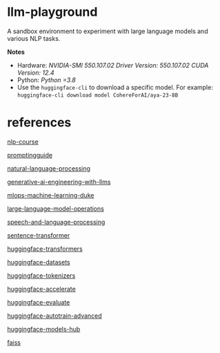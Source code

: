 # llm-playground
A sandbox environment to experiment with large language models and various NLP tasks.

**Notes**

- Hardware: *NVIDIA-SMI 550.107.02             Driver Version: 550.107.02     CUDA Version: 12.4*
- Python: *Python =3.8*
- Use the `huggingface-cli` to download a specific model. For example: `huggingface-cli download model CohereForAI/aya-23-8B`

# references

[nlp-course](https://huggingface.co/learn/nlp-course/chapter1/1)

[promptingguide](https://www.promptingguide.ai/)

[natural-language-processing](https://www.coursera.org/specializations/natural-language-processing)

[generative-ai-engineering-with-llms](https://www.coursera.org/specializations/generative-ai-engineering-with-llms)

[mlops-machine-learning-duke](https://www.coursera.org/specializations/mlops-machine-learning-duke)

[large-language-model-operations](https://www.coursera.org/specializations/large-language-model-operations)

[speech-and-language-processing](https://web.stanford.edu/~jurafsky/slp3/)

[sentence-transformer](https://www.sbert.net/docs/quickstart.html)

[huggingface-transformers](https://github.com/huggingface/transformers)

[huggingface-datasets](https://github.com/huggingface/datasets)

[huggingface-tokenizers](https://github.com/huggingface/tokenizers)

[huggingface-accelerate](https://github.com/huggingface/accelerate)

[huggingface-evaluate](https://github.com/huggingface/evaluate)

[huggingface-autotrain-advanced](https://github.com/huggingface/autotrain-advanced)

[huggingface-models-hub](https://huggingface.co/models)

[faiss](https://faiss.ai/)